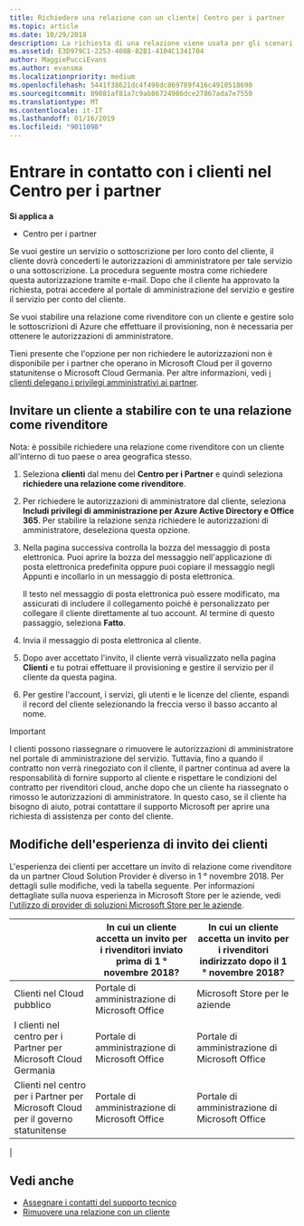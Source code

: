 ```yaml
---
title: Richiedere una relazione con un cliente| Centro per i partner
ms.topic: article
ms.date: 10/29/2018
description: La richiesta di una relazione viene usata per gli scenari multipartner e multicanale. È anche utile se un cliente rimuove i tuoi privilegi di amministratore delegato e devi ripristinarli per effettuare il provisioning o fornire supporto.
ms.assetid: E3D979C1-2253-408B-82B1-4104C1341704
author: MaggiePucciEvans
ms.author: evansma
ms.localizationpriority: medium
ms.openlocfilehash: 5441f38621dc4f498dc869789f416c4910518690
ms.sourcegitcommit: 89081af81a7c9ab86724986dce27867ada7e7550
ms.translationtype: MT
ms.contentlocale: it-IT
ms.lasthandoff: 01/16/2019
ms.locfileid: "9011098"
---
```

# <a name="connect-with-customers-in-partner-center"></a>Entrare in contatto con i clienti nel Centro per i partner

**Si applica a**

-  Centro per i partner

Se vuoi gestire un servizio o sottoscrizione per loro conto del cliente, il cliente dovrà concederti le autorizzazioni di amministratore per tale servizio o una sottoscrizione. La procedura seguente mostra come richiedere questa autorizzazione tramite e-mail. Dopo che il cliente ha approvato la richiesta, potrai accedere al portale di amministrazione del servizio e gestire il servizio per conto del cliente.

Se vuoi stabilire una relazione come rivenditore con un cliente e gestire solo le sottoscrizioni di Azure che effettuare il provisioning, non è necessaria per ottenere le autorizzazioni di amministratore.

Tieni presente che l'opzione per non richiedere le autorizzazioni non è disponibile per i partner che operano in Microsoft Cloud per il governo statunitense o Microsoft Cloud Germania. Per altre informazioni, vedi [i clienti delegano i privilegi amministrativi ai partner](https://docs.microsoft.com/en-us/partner-center/customers_revoke_admin_privileges).


## <a name="invite-a-customer-to-establish-a-reseller-relationship-with-you"></a>Invitare un cliente a stabilire con te una relazione come rivenditore

Nota: è possibile richiedere una relazione come rivenditore con un cliente all'interno di tuo paese o area geografica stesso.

1.  Seleziona **clienti** dal menu del **Centro per i Partner** e quindi seleziona **richiedere una relazione come rivenditore**.

2.  Per richiedere le autorizzazioni di amministratore dal cliente, seleziona **Includi privilegi di amministrazione per Azure Active Directory e Office 365**. Per stabilire la relazione senza richiedere le autorizzazioni di amministratore, deseleziona questa opzione. 

3.  Nella pagina successiva controlla la bozza del messaggio di posta elettronica. Puoi aprire la bozza del messaggio nell'applicazione di posta elettronica predefinita oppure puoi copiare il messaggio negli Appunti e incollarlo in un messaggio di posta elettronica. 

    Il testo nel messaggio di posta elettronica può essere modificato, ma assicurati di includere il collegamento poiché è personalizzato per collegare il cliente direttamente al tuo account. Al termine di questo passaggio, seleziona **Fatto**.

3.  Invia il messaggio di posta elettronica al cliente.

5.  Dopo aver accettato l'invito, il cliente verrà visualizzato nella pagina **Clienti** e tu potrai effettuare il provisioning e gestire il servizio per il cliente da questa pagina.

 
6.  Per gestire l'account, i servizi, gli utenti e le licenze del cliente, espandi il record del cliente selezionando la freccia verso il basso accanto al nome.


> [!IMPORTANT]  
> I clienti possono riassegnare o rimuovere le autorizzazioni di amministratore nel portale di amministrazione del servizio. Tuttavia, fino a quando il contratto non verrà rinegoziato con il cliente, il partner continua ad avere la responsabilità di fornire supporto al cliente e rispettare le condizioni del contratto per rivenditori cloud, anche dopo che un cliente ha riassegnato o rimosso le autorizzazioni di amministratore. In questo caso, se il cliente ha bisogno di aiuto, potrai contattare il supporto Microsoft per aprire una richiesta di assistenza per conto del cliente.

## <a name="changes-to-the-customer-invitation-experience"></a>Modifiche dell'esperienza di invito dei clienti

L'esperienza dei clienti per accettare un invito di relazione come rivenditore da un partner Cloud Solution Provider è diverso in 1 ° novembre 2018. Per dettagli sulle modifiche, vedi la tabella seguente. Per informazioni dettagliate sulla nuova esperienza in Microsoft Store per le aziende, vedi [l'utilizzo di provider di soluzioni Microsoft Store per le aziende](https://docs.microsoft.com/en-us/microsoft-store/work-with-partner-microsoft-store-business).

|  | In cui un cliente accetta un invito per i rivenditori inviato prima di 1 ° novembre 2018? | In cui un cliente accetta un invito per i rivenditori indirizzato dopo il 1 ° novembre 2018? |
|---------|---------|---------
| Clienti nel Cloud pubblico | Portale di amministrazione di Microsoft Office | Microsoft Store per le aziende |
| I clienti nel centro per i Partner per Microsoft Cloud Germania | Portale di amministrazione di Microsoft Office | Portale di amministrazione di Microsoft Office |
| Clienti nel centro per i Partner per Microsoft Cloud per il governo statunitense | Portale di amministrazione di Microsoft Office | Portale di amministrazione di Microsoft Office |
|

## <a name="see-also"></a>Vedi anche

- [Assegnare i contatti del supporto tecnico](assign-support-contacts.md)
- [Rimuovere una relazione con un cliente](remove-a-relationship.md)